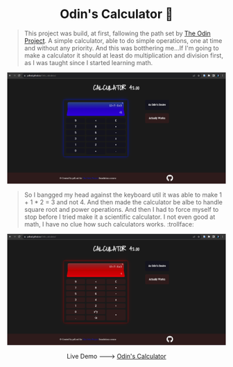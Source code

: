 <h1 align="center">Odin's Calculator 📔</h1>


> This project was build, at first, fallowing the path set by <a href="https://www.theodinproject.com/lessons/foundations-calculator">The Odin Project</a>. A simple calculator, able to do simple operations, one at time and without any priority. And this was botthering me...If I'm going to make a calculator it should at least do multiplication and division first, as I was taught since I started learning math.


<img src="./prints/odinsDesire.png" alt="" /> 


> So I bangged my head against the keyboard util it was able to make 1 + 1 * 2 = 3 and not 4. And then made the calculator be albe to handle square root and power operations. And then I had to force myself to stop before I tried make it a scientific calculator. I not even good at math, I have no clue how such calculators works. :trollface:


<img src="./prints/calcWorks.png" alt="" />

<p align="center">Live Demo ---> <a href="https://pdleal.github.io/Odin_calculator/">Odin's Calculator</a></p>

